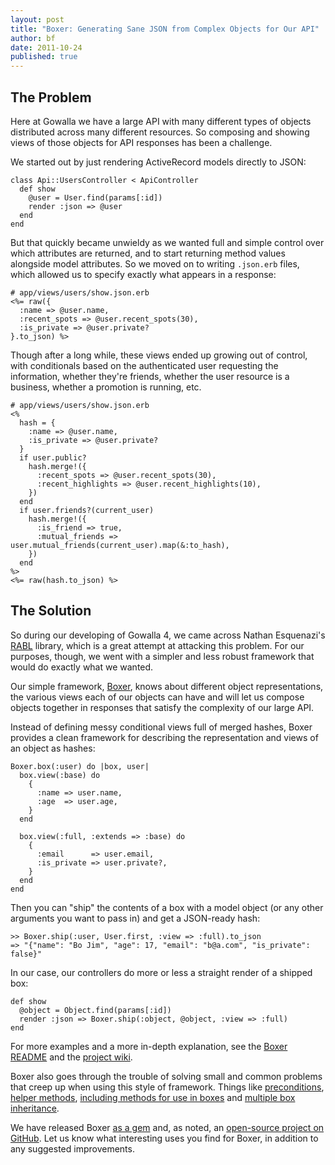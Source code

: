 ```yaml
---
layout: post
title: "Boxer: Generating Sane JSON from Complex Objects for Our API"
author: bf
date: 2011-10-24
published: true
---
```


## The Problem

Here at Gowalla we have a large API with many different types of objects
distributed across many different resources. So composing and showing views of
those objects for API responses has been a challenge.

We started out by just rendering ActiveRecord models directly to JSON:

    class Api::UsersController < ApiController
      def show
        @user = User.find(params[:id])
        render :json => @user
      end
    end

But that quickly became unwieldy as we wanted full and simple control over
which attributes are returned, and to start returning method values alongside
model attributes. So we moved on to writing `.json.erb` files, which allowed
us to specify exactly what appears in a response:

    # app/views/users/show.json.erb
    <%= raw({
      :name => @user.name,
      :recent_spots => @user.recent_spots(30),
      :is_private => @user.private?
    }.to_json) %>

Though after a long while, these views ended up growing out of control, with
conditionals based on the authenticated user requesting the information,
whether they're friends, whether the user resource is a business, whether a
promotion is running, etc.

    # app/views/users/show.json.erb
    <%
      hash = {
        :name => @user.name,
        :is_private => @user.private?
      }
      if user.public?
        hash.merge!({
          :recent_spots => @user.recent_spots(30),
          :recent_highlights => @user.recent_highlights(10),
        })
      end
      if user.friends?(current_user)
        hash.merge!({
          :is_friend => true,
          :mutual_friends => user.mutual_friends(current_user).map(&:to_hash),
        })
      end
    %>
    <%= raw(hash.to_json) %>

## The Solution

So during our developing of Gowalla 4, we came across Nathan Esquenazi's
[RABL](https://github.com/nesquena/rabl) library, which is a great attempt
at attacking this problem. For our purposes, though, we went with a simpler
and less robust framework that would do exactly what we wanted.

Our simple framework, [Boxer](http://github.com/gowalla/boxer), knows about
different object representations, the various views each of our objects can
have and will let us compose objects together in responses that satisfy the
complexity of our large API.

Instead of defining messy conditional views full of merged hashes, Boxer
provides a clean framework for describing the representation and views of
an object as hashes:

    Boxer.box(:user) do |box, user|
      box.view(:base) do
        {
          :name => user.name,
          :age  => user.age,
        }
      end

      box.view(:full, :extends => :base) do
        {
          :email      => user.email,
          :is_private => user.private?,
        }
      end
    end

Then you can "ship" the contents of a box with a model object (or any other
arguments you want to pass in) and get a JSON-ready hash:

    >> Boxer.ship(:user, User.first, :view => :full).to_json
    => "{"name": "Bo Jim", "age": 17, "email": "b@a.com", "is_private": false}"

In our case, our controllers do more or less a straight render of a shipped
box:

    def show
      @object = Object.find(params[:id])
      render :json => Boxer.ship(:object, @object, :view => :full)
    end

For more examples and a more in-depth explanation, see the
[Boxer README](https://github.com/gowalla/boxer#readme) and the
[project wiki](https://github.com/gowalla/boxer/wiki).

Boxer also goes through the trouble of solving small and common problems that
creep up when using this style of framework. Things like [preconditions][1],
[helper methods][2], [including methods for use in boxes][3] and
[multiple box inheritance][4].

  [1]: https://github.com/gowalla/boxer/wiki/Preconditions
  [2]: https://github.com/gowalla/boxer/wiki/Helper-Methods-in-Boxes
  [3]: https://github.com/gowalla/boxer/wiki/Box-Includes
  [4]: https://github.com/gowalla/boxer/wiki/Multiple-Inheritance

We have released Boxer [as a gem](http://rubygems.org/gems/boxer) and, as
noted, an [open-source project on GitHub](https://github.com/gowalla/boxer).
Let us know what interesting uses you find for Boxer, in addition to any
suggested improvements.
